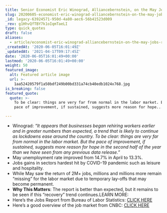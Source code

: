 ```yaml
---
title: Senior Economist Eric Winograd, Alliancebernstein, on the May Jobs Report.
slug: 20200605-economist-eric-winograd-alliancebernstein-on-the-may-jobs-report
_id: legacy-63924571-950d-4a80-aec6-56b41523d009
_rev: g1HhvQfTBY7k1oIqmTaeLI
type: quick_quotes
draft: false
aliases:
  - article/economist-eric-winograd-alliancebernstein-on-the-may-jobs-report/
_createdAt: '2020-06-05T16:01:49Z'
_updatedAt: '2021-04-17T09:17:45Z'
date: '2020-06-05T16:01:49+00:00'
lastmod: '2020-06-05T16:01:49+00:00'
weight: 50
featured_image:
  alt: Featured article image
  url: >-
    1aa52420579f1a50bdf249b00bd331a74cb40edb1024x768.jpg
is_breaking: false
featured_quote:
  quote: >-
    To be clear: things are very far from normal in the labor market. But the
    pace of improvement, if sustained, suggests more reason for hope...

---
```

* Winograd: _“It appears that businesses began rehiring workers earlier and in greater numbers than expected, a trend that is likely to continue as lockdowns ease around the country. To be clear: things are very far from normal in the labor market. But the pace of improvement, if sustained, suggests more reason for hope in the second half of the year than we have seen from any previous data release.”_
* May unemployment rate improved from 14.7% in April to 13.3%.
* Jobs gains in sectors hardest hit by COVID-19 pandemic such as leisure and hospitality.
* While May saw the return of 2M+ jobs, millions and millions more remain “missing” for the labor market due to temporary lay-offs that may become permanent.
* **Why This Matters**: The report is better than expected, but it remains to be seen if this “recovery” trend continues.LEARN MORE:
* Here’s the Jobs Report from Bureau of Labor Statistics: [CLICK HERE](https://www.bls.gov/news.release/pdf/empsit.pdf)
* Here’s a good overview of the job market from CNBC: [CLICK HERE](https://www.cnbc.com/2020/06/05/jobs-report-may-2020.html)